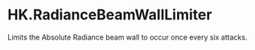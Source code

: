 # HK.RadianceBeamWallLimiter

Limits the Absolute Radiance beam wall to occur once every six attacks.